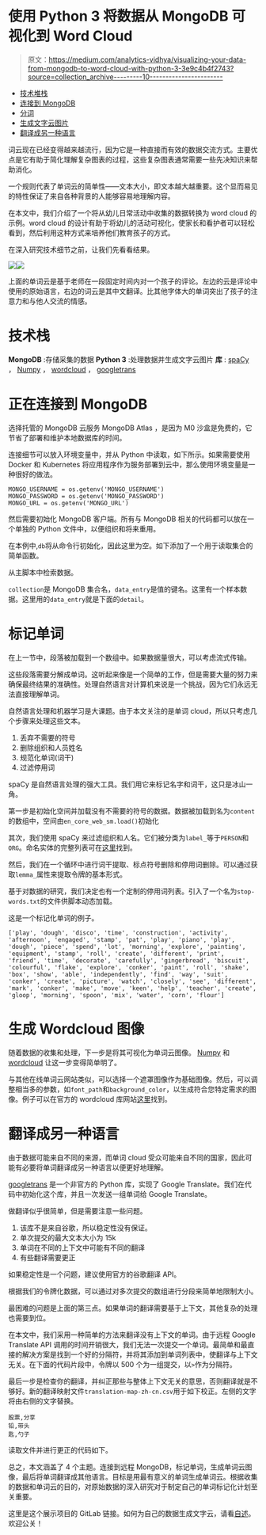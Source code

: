 # 使用 Python 3 将数据从 MongoDB 可视化到 Word Cloud

> 原文：<https://medium.com/analytics-vidhya/visualizing-your-data-from-mongodb-to-word-cloud-with-python-3-3e9c4b4f2743?source=collection_archive---------10----------------------->

*   [技术堆栈](#0d55)
*   [连接到 MongoDB](#e758)
*   [分词](#177b)
*   [生成文字云图片](#80da)
*   [翻译成另一种语言](#f290)

词云现在已经变得越来越流行，因为它是一种直接而有效的数据交流方式。主要优点是它有助于简化理解复杂图表的过程，这些复杂图表通常需要一些先决知识来帮助消化。

一个规则代表了单词云的简单性——文本大小，即文本越大越重要。这个显而易见的特性保证了来自各种背景的人能够容易地理解内容。

在本文中，我们介绍了一个将从幼儿日常活动中收集的数据转换为 word cloud 的示例。word cloud 的设计有助于将幼儿的活动可视化，使家长和看护者可以轻松看到，然后利用这种方式来培养他们教育孩子的方式。

在深入研究技术细节之前，让我们先看看结果。

![](img/de376269f1ae1e08cea820b86ce352a2.png)![](img/0027823f705fc3d3a0cfe24bc94ce38b.png)

上面的单词云是基于老师在一段固定时间内对一个孩子的评论。左边的云是评论中使用的原始语言，右边的词云是其中文翻译。比其他字体大的单词突出了孩子的注意力和与他人交流的情感。

# 技术栈

**MongoDB** :存储采集的数据
**Python 3** :处理数据并生成文字云图片
**库** : [spaCy](https://spacy.io/) ， [Numpy](https://numpy.org/) ， [wordcloud](https://amueller.github.io/word_cloud/) ， [googletrans](https://pypi.org/project/googletrans/)

# 正在连接到 MongoDB

选择托管的 MongoDB 云服务 MongoDB Atlas ，是因为 M0 沙盒是免费的，它节省了部署和维护本地数据库的时间。

连接细节可以放入环境变量中，并从 Python 中读取，如下所示。如果需要使用 Docker 和 Kubernetes 将应用程序作为服务部署到云中，那么使用环境变量是一种很好的做法。

```
MONGO_USERNAME = os.getenv('MONGO_USERNAME')
MONGO_PASSWORD = os.getenv('MONGO_PASSWORD')
MONGO_URL = os.getenv('MONGO_URL')
```

然后需要初始化 MongoDB 客户端。所有与 MongoDB 相关的代码都可以放在一个单独的 Python 文件中，以便组织和将来重用。

在本例中,`db`将从命令行初始化，因此这里为空。如下添加了一个用于读取集合的简单函数。

从主脚本中检索数据。

`collection`是 MongoDB 集合名，`data_entry`是值的键名。这里有一个样本数据。这里用的`data_entry`就是下面的`detail`。

# 标记单词

在上一节中，段落被加载到一个数组中。如果数据量很大，可以考虑流式传输。

这些段落需要分解成单词。这听起来像是一个简单的工作，但是需要大量的努力来确保最终结果的准确性。处理自然语言对计算机来说是一个挑战，因为它们永远无法直接理解单词。

自然语言处理和机器学习是大课题。由于本文关注的是单词 cloud，所以只考虑几个步骤来处理这些文本。

1.  丢弃不需要的符号
2.  删除组织和人员姓名
3.  规范化单词(词干)
4.  过滤停用词

spaCy 是自然语言处理的强大工具。我们用它来标记名字和词干，这只是冰山一角。

第一步是初始化空间并加载没有不需要的符号的数据。数据被加载到名为`content`的数组中，空间由`en_core_web_sm.load()`初始化

其次，我们使用 spaCy 来过滤组织和人名。它们被分类为`label_`等于`PERSON`和`ORG`。命名实体的完整列表可在[这里](https://spacy.io/api/annotation#named-entities)找到。

然后，我们在一个循环中进行词干提取、标点符号删除和停用词删除。可以通过获取`lemma_`属性来提取令牌的基本形式。

基于对数据的研究，我们决定也有一个定制的停用词列表。引入了一个名为`stop-words.txt`的文件供脚本动态加载。

这是一个标记化单词的例子。

```
['play', 'dough', 'disco', 'time', 'construction', 'activity', 'afternoon', 'engaged', 'stamp', 'pat', 'play', 'piano', 'play', 'dough', 'piece', 'spend', 'lot', 'morning', 'explore', 'painting', 'equipment', 'stamp', 'roll', 'create', 'different', 'print', 'friend', 'time', 'decorate', 'carefully', 'gingerbread', 'biscuit', 'colourful', 'flake', 'explore', 'conker', 'paint', 'roll', 'shake', 'box', 'show', 'able', 'independently', 'find', 'way', 'suit', 'conker', 'create', 'picture', 'watch', 'closely', 'see', 'different', 'mark', 'conker', 'make', 'move', 'keen', 'help', 'teacher', 'create', 'gloop', 'morning', 'spoon', 'mix', 'water', 'corn', 'flour']
```

# 生成 Wordcloud 图像

随着数据的收集和处理，下一步是将其可视化为单词云图像。 [Numpy](https://numpy.org/) 和 [wordcloud](https://amueller.github.io/word_cloud/) 让这一步变得简单明了。

与其他在线单词云网站类似，可以选择一个遮罩图像作为基础图像。然后，可以调整相当多的参数，如`font_path`和`background_color`，以生成符合您特定需求的图像。例子可以在官方的 wordcloud 库网站[这里](https://amueller.github.io/word_cloud/auto_examples/index.html)找到。

# 翻译成另一种语言

由于数据可能来自不同的来源，而单词 cloud 受众可能来自不同的国家，因此可能有必要将单词翻译成另一种语言以便更好地理解。

[googletrans](https://pypi.org/project/googletrans/) 是一个非官方的 Python 库，实现了 Google Translate。我们在代码中初始化这个库，并且一次发送一组单词给 Google Translate。

做翻译似乎很简单，但是需要注意一些问题。

1.  该库不是来自谷歌，所以稳定性没有保证。
2.  单次提交的最大文本大小为 15k
3.  单词在不同的上下文中可能有不同的翻译
4.  有些翻译需要更正

如果稳定性是一个问题，建议使用官方的谷歌翻译 API。

根据我们的令牌化数据，可以通过对多次提交的数组进行分段来简单地限制大小。

最困难的问题是上面的第三点。如果单词的翻译需要基于上下文，其他复杂的处理也需要到位。

在本文中，我们采用一种简单的方法来翻译没有上下文的单词。由于远程 Google Translate API 调用的时间开销很大，我们无法一次提交一个单词。最简单和最直接的解决方案是找到一个好的分隔符，并将其添加到单词列表中，使翻译与上下文无关。在下面的代码片段中，令牌以 500 个为一组提交，以`>`作为分隔符。

最后一步是检查你的翻译，并纠正那些与整体上下文无关的意思，否则翻译就是不够好。新的翻译映射文件`translation-map-zh-cn.csv`用于如下校正。左侧的文字将由右侧的文字替换。

```
股票,分享
铅,带头
匙,勺子
```

读取文件并进行更正的代码如下。

总之，本文涵盖了 4 个主题。连接到远程 MongoDB，标记单词，生成单词云图像，最后将单词翻译成其他语言。目标是用最有意义的单词生成单词云。根据收集的数据和单词云的目的，对原始数据的深入研究对于制定自己的单词标记化计划至关重要。

这里是这个展示项目的 GitLab 链接。如何为自己的数据生成文字云，请看[自述](https://gitlab.com/conanzxn/mongodb-wordcloud/-/blob/master/README.md)。欢迎公关！